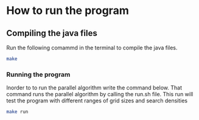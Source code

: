 # How to run the program

## Compiling the java files

Run the following comammd in the terminal to compile the java files.

```bash
make
```

### Running the program

Inorder to to run the parallel algorithm write the command below. That command runs the parallel algorithm by calling the run.sh file. This run will test the program with different ranges of grid sizes and search densities

```bash
make run 
```
